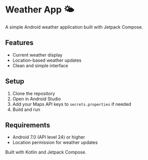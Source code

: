 # Weather App 🌤️

A simple Android weather application built with Jetpack Compose.

## Features

- Current weather display
- Location-based weather updates
- Clean and simple interface

## Setup

1. Clone the repository
2. Open in Android Studio
3. Add your Maps API keys to `secrets.properties` if needed
4. Build and run

## Requirements

- Android 7.0 (API level 24) or higher
- Location permission for weather updates

Built with Kotlin and Jetpack Compose.
